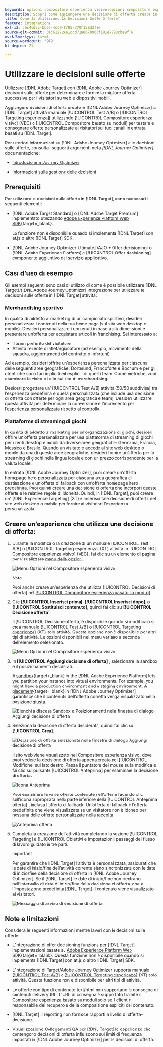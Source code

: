 ```yaml
---
keywords: opzioni compositore esperienza visivo;opzioni compositore esperienza;opzioni esperienza;decisione offerta;offer decisioning;ajo;ottimizzatore percorso
description: Scopri come aggiungere una decisione di offerta creata in [!DNL Adobe Journey Optimizer] a un’attività.
title: Come Si Utilizzano Le Decisioni Sulle Offerte?
feature: Integrations
exl-id: cec46d5c-bb5e-4cc9-8785-370f158d3f8e
source-git-commit: 3ac61272ee1ccd72a8670966f181e7798cbe9f76
workflow-type: tm+mt
source-wordcount: '979'
ht-degree: 2%

---
```


# Utilizzare le decisioni sulle offerte

Utilizzare [!DNL Adobe Target] con [!DNL Adobe Journey Optimizer] decisioni sulle offerte per determinare e fornire la migliore offerta successiva per i visitatori su web e dispositivi mobili.

Aggiungere decisioni di offerta create in [!DNL Adobe Journey Optimizer] a [!DNL Target] attività (manuale [!UICONTROL Test A/B] o [!UICONTROL Targeting esperienza]) utilizzando [!UICONTROL Compositore esperienza visivo] (VEC) o [!UICONTROL Compositore basato su moduli] per testare e consegnare offerte personalizzate ai visitatori sui tuoi canali in entrata basati su [!DNL Target].

Per ulteriori informazioni su [!DNL Adobe Journey Optimizer] e le decisioni sulle offerte, consulta i seguenti argomenti nella *[!DNL Journey Optimizer]* documentazione:

* [Introduzione a Journey Optimizer](https://experienceleague.adobe.com/docs/journey-optimizer/using/get-started/get-started.html)

* [Informazioni sulla gestione delle decisioni](https://experienceleague.adobe.com/docs/journey-optimizer/using/offer-decisioniong/get-started/starting-offer-decisioning.html)

## Prerequisiti

Per utilizzare le decisioni sulle offerte in [!DNL Target], sono necessari i seguenti elementi:

* [!DNL Adobe Target Standard] o [!DNL Adobe Target Premium] implementato utilizzando [Adobe Experience Platform Web SDK](https://developer.adobe.com/target/implement/client-side/aep-web-sdk/){target=_blank}.

   La funzione non è disponibile quando si implementa [!DNL Target] con at.js o altro [!DNL Target] SDK.

* [!DNL Adobe Journey Optimizer Ultimate] (AJO + Offer decisioning) o [!DNL Adobe Experience Platform] e [!UICONTROL Offer decisioning] componente aggiuntivo del servizio applicativo.

## Casi d’uso di esempio

Gli esempi seguenti sono casi di utilizzo di come è possibile utilizzare [!DNL Target]/[!DNL Adobe Journey Optimizer] integrazione per utilizzare le decisioni sulle offerte in [!DNL Target] attività:

### Merchandising sportivo

In qualità di addetto al marketing di un campionato sportivo, desideri personalizzare i contenuti nella tua home page (sul sito web desktop e mobile). Desideri personalizzare i contenuti in base a più dimensioni e presentare un’offerta per acquistare articoli in franchising. Sei interessato a:

* Il team preferito del visitatore
* Attività recente di atleta/giocatore (ad esempio, movimento della squadra, aggiornamenti del contratto o infortuni)

Ad esempio, desideri offrire un’esperienza personalizzata per ciascuna delle seguenti aree geografiche: Dortmund, Francoforte e Bochum e per gli utenti che sono fan impliciti ed espliciti di questi team. Come metriche, vuoi esaminare le visite e i clic sul sito di merchandising.

Desideri progettare un’ [!UICONTROL Test A/B] attività (50/50 suddivisa) tra l’esperienza predefinita e quella personalizzata (che include una decisione di offerta con offerte per ogni area geografica e team). Desideri utilizzare questa attività per determinare la conversione e l’incremento per l’esperienza personalizzata rispetto al controllo.

### Piattaforme di streaming di giochi

In qualità di addetto al marketing per un’organizzazione di giochi, desideri offrire un’offerta personalizzata per una piattaforma di streaming di giochi per utenti desktop e mobili da diverse aree geografiche: Germania, Francia, Messico e Brasile. Quando un visitatore accede al sito web desktop o mobile da una di queste aree geografiche, desideri fornire un’offerta per lo streaming di giochi nella lingua locale e con un prezzo corrispondente per la valuta locale.

In entrata [!DNL Adobe Journey Optimizer], puoi creare un’offerta homepage hero personalizzata per ciascuna area geografica di destinazione e un’offerta di fallback con un’offerta homepage hero predefinita. Puoi quindi creare una decisione di offerta che incorpori queste offerte e le relative regole di idoneità. Quindi, in [!DNL Target], puoi creare un’ [!DNL Experience Targeting] (XT) e inserisci tale decisione di offerta nel sito web desktop o mobile per fornire ai visitatori l’esperienza personalizzata.

## Creare un’esperienza che utilizza una decisione di offerta:

1. Durante la modifica o la creazione di un manuale [!UICONTROL Test A/B] o [!UICONTROL Targeting esperienza] (XT) attività in [!UICONTROL Compositore esperienza visivo] (VEC), fai clic su un elemento di pagina per visualizzare [menu delle opzioni](/help/main/c-experiences/c-visual-experience-composer/viztarget-options.md).

   ![Menu Opzioni nel Compositore esperienza visivo](assets/options-menu1.png)

   >[!NOTE]
   >
   >Puoi anche creare un’esperienza che utilizza [!UICONTROL Decisioni di offerta] nel [[!UICONTROL Compositore esperienza basato su moduli]](/help/main/c-experiences/form-experience-composer.md).

1. Clic **[!UICONTROL Inserisci prima]**, **[!UICONTROL Inserisci dopo]**, o **[!UICONTROL Sostituisci contenuto]**, quindi fai clic su **[!UICONTROL Decisione offerta]**.

   Il [!UICONTROL Decisione offerta] è disponibile quando si modifica o si crea [manuale [!UICONTROL Test A/B]](/help/main/c-activities/t-test-ab/test-ab.md#types) o [[!UICONTROL Targeting esperienza]](/help/main/c-activities/t-experience-target/experience-target.md) (XT) solo attività. Questa opzione non è disponibile per altri tipi di attività. Le opzioni disponibili nel menu variano a seconda dell’elemento selezionato.

   ![Menu Opzioni nel Compositore esperienza visivo](assets/options-menu.png)

1. In **[!UICONTROL Aggiungi decisione di offerta]** , selezionare la sandbox e il posizionamento desiderati.

   A [sandbox](https://experienceleague.adobe.com/docs/experience-platform/sandbox/ui/overview.html){target=_blank} in the [!DNL Adobe Experience Platform] lets you partition your instance into virtual environments. For example, you might have a production environment and a staging environment. A [placement](https://experienceleague.adobe.com/docs/journey-optimizer/using/offer-decisioniong/create-components/creating-placements.html){target=_blank} in [!DNL Adobe Journey Optimizer] garantisce che il contenuto dell’offerta corretta venga visualizzato nella posizione giusta.

   ![Elenchi a discesa Sandbox e Posizionamenti nella finestra di dialogo Aggiungi decisione di offerta](/help/main/c-integrating-target-with-mac/ajo/assets/sandbox-placement.png)

1. Seleziona la decisione di offerta desiderata, quindi fai clic su **[!UICONTROL Crea]**.

   ![Decisione di offerta selezionata nella finestra di dialogo Aggiungi decisione di offerta](assets/offer-decision.png)

   Il sito web viene visualizzato nel Compositore esperienza visivo, dove puoi vedere la decisione di offerta appena creata nel [!UICONTROL Modifiche] sul lato destro. Passa il puntatore del mouse sulla modifica e fai clic sul pulsante [!UICONTROL Anteprima] per esaminare la decisione di offerta.

   ![Icona Anteprima](assets/preview-icon.png)

   Puoi esaminare le varie offerte contenute nell’offerta facendo clic sull’icona appropriata nella parte inferiore della [!UICONTROL Anteprima offerta] , inclusa l&#39;offerta di fallback. Un’offerta di fallback è l’offerta predefinita che viene visualizzata se un visitatore non è idoneo per nessuna delle offerte personalizzate nella raccolta.

   ![Anteprima offerta](assets/offer-preview.png)

1. Completa la creazione dell’attività completando la sezione [!UICONTROL Targeting] e [!UICONTROL Obiettivi e impostazioni] passaggi del flusso di lavoro guidato in tre parti.

   >[!IMPORTANT]
   >
   >Per garantire che [!DNL Target] l’attività è personalizzata, assicurati che le date di inizio/fine dell’attività corrente siano sincronizzate con le date di inizio/fine della decisione di offerta in [!DNL Adobe Journey Optimizer]. Se il [!DNL Target] le date di inizio/fine non rientrano nell’intervallo di date di inizio/fine della decisione di offerta, che è l’impostazione predefinita [!DNL Target] il contenuto viene visualizzato ai visitatori.

   ![Messaggio di avviso di decisione di offerta](/help/main/c-integrating-target-with-mac/ajo/assets/offer-decision-warning.png)

## Note e limitazioni

Considera le seguenti informazioni mentre lavori con le decisioni sulle offerte:

* L’integrazione di offer decisioning funziona per [!DNL Target] implementazioni basate su [Adobe Experience Platform Web SDK](https://developer.adobe.com/target/implement/client-side/aep-web-sdk/){target=_blank}. Questa funzione non è disponibile quando si implementa [!DNL Target] con at.js o altro [!DNL Target] SDK.

* L’integrazione di Target/Adobe Journey Optimizer supporta [manuale [!UICONTROL Test A/B]](/help/main/c-activities/t-test-ab/test-ab.md#types) e [[!UICONTROL Targeting esperienza]](/help/main/c-activities/t-experience-target/experience-target.md) (XT) solo attività. Questa funzione non è disponibile per altri tipi di attività.

* Le offerte con tipo di contenuto text/html non supportano la consegna di contenuti deliveryURL. L’URL di consegna è supportato tramite il Compositore esperienza basato su moduli solo se il client è responsabile del recupero e della composizione espliciti del contenuto.

* [!DNL Target] il reporting non fornisce rapporti a livello di offerta-decisione.

* Visualizzazione [Collegamenti QA](/help/main/c-activities/c-activity-qa/activity-qa.md) per [!DNL Target] le esperienze che contengono decisioni di offerta influiscono sui limiti di frequenza impostati in [!DNL Adobe Journey Optimizer] per le decisioni di offerta.
